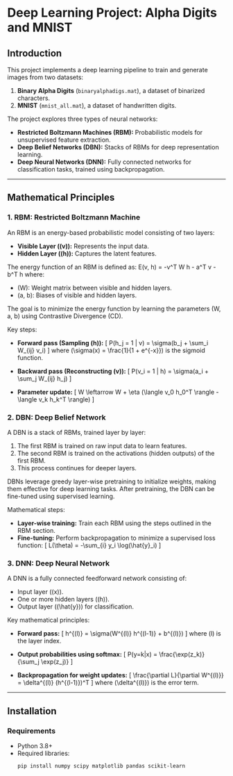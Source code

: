 # Deep Learning Project: Alpha Digits and MNIST

## Introduction

This project implements a deep learning pipeline to train and generate images from two datasets:
1. **Binary Alpha Digits** (`binaryalphadigs.mat`), a dataset of binarized characters.
2. **MNIST** (`mnist_all.mat`), a dataset of handwritten digits.

The project explores three types of neural networks:
- **Restricted Boltzmann Machines (RBM):** Probabilistic models for unsupervised feature extraction.
- **Deep Belief Networks (DBN):** Stacks of RBMs for deep representation learning.
- **Deep Neural Networks (DNN):** Fully connected networks for classification tasks, trained using backpropagation.

---

## Mathematical Principles

### 1. **RBM: Restricted Boltzmann Machine**

An RBM is an energy-based probabilistic model consisting of two layers:
- **Visible Layer (\(v\)):** Represents the input data.
- **Hidden Layer (\(h\)):** Captures the latent features.

The energy function of an RBM is defined as:
E(v, h) = -v^T W h - a^T v - b^T h
where:
- \(W\): Weight matrix between visible and hidden layers.
- \(a, b\): Biases of visible and hidden layers.

The goal is to minimize the energy function by learning the parameters \(W, a, b\) using Contrastive Divergence (CD).

Key steps:
- **Forward pass (Sampling \(h\)):**
  \[
  P(h_j = 1 | v) = \sigma(b_j + \sum_i W_{ij} v_i)
  \]
  where \(\sigma(x) = \frac{1}{1 + e^{-x}}\) is the sigmoid function.

- **Backward pass (Reconstructing \(v\)):**
  \[
  P(v_i = 1 | h) = \sigma(a_i + \sum_j W_{ij} h_j)
  \]

- **Parameter update:**
  \[
  W \leftarrow W + \eta (\langle v_0 h_0^T \rangle - \langle v_k h_k^T \rangle)
  \]

### 2. **DBN: Deep Belief Network**

A DBN is a stack of RBMs, trained layer by layer:
1. The first RBM is trained on raw input data to learn features.
2. The second RBM is trained on the activations (hidden outputs) of the first RBM.
3. This process continues for deeper layers.

DBNs leverage greedy layer-wise pretraining to initialize weights, making them effective for deep learning tasks. After pretraining, the DBN can be fine-tuned using supervised learning.

Mathematical steps:
- **Layer-wise training:** Train each RBM using the steps outlined in the RBM section.
- **Fine-tuning:** Perform backpropagation to minimize a supervised loss function:
  \[
  L(\theta) = -\sum_{i} y_i \log(\hat{y}_i)
  \]

### 3. **DNN: Deep Neural Network**

A DNN is a fully connected feedforward network consisting of:
- Input layer (\(x\)).
- One or more hidden layers (\(h\)).
- Output layer (\(\hat{y}\)) for classification.

Key mathematical principles:
- **Forward pass:**
  \[
  h^{(l)} = \sigma(W^{(l)} h^{(l-1)} + b^{(l)})
  \]
  where \(l\) is the layer index.

- **Output probabilities using softmax:**
  \[
  P(y=k|x) = \frac{\exp(z_k)}{\sum_j \exp(z_j)}
  \]

- **Backpropagation for weight updates:**
  \[
  \frac{\partial L}{\partial W^{(l)}} = \delta^{(l)} (h^{(l-1)})^T
  \]
  where \(\delta^{(l)}\) is the error term.

---

## Installation

### Requirements
- Python 3.8+
- Required libraries:
  ```bash
  pip install numpy scipy matplotlib pandas scikit-learn

